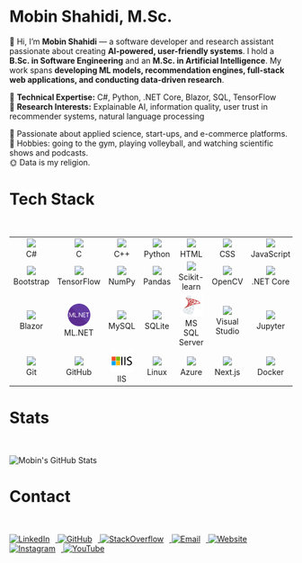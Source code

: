 
# Mobin Shahidi, M.Sc.
👋 Hi, I’m **Mobin Shahidi** — a software developer and research assistant passionate about creating **AI-powered, user-friendly systems**. I hold a **B.Sc. in Software Engineering** and an **M.Sc. in Artificial Intelligence**. My work spans **developing ML models, recommendation engines, full-stack web applications, and conducting data-driven research**.  

🔹 **Technical Expertise:** C#, Python, .NET Core, Blazor, SQL, TensorFlow  
🔹 **Research Interests:** Explainable AI, information quality, user trust in recommender systems, natural language processing  

💜 Passionate about applied science, start-ups, and e-commerce platforms.  
🧩 Hobbies: going to the gym, playing volleyball, and watching scientific shows and podcasts.  
🌞 Data is my religion.  

<h1>Tech Stack</h1>
<br/>

<table>
  <tr>
    <td align="center"><img src="https://cdn.jsdelivr.net/gh/devicons/devicon/icons/csharp/csharp-original.svg" width="40"><br>C#</td>
    <td align="center"><img src="https://cdn.jsdelivr.net/gh/devicons/devicon/icons/c/c-original.svg" width="40"><br>C</td>
    <td align="center"><img src="https://cdn.jsdelivr.net/gh/devicons/devicon/icons/cplusplus/cplusplus-original.svg" width="40"><br>C++</td>
    <td align="center"><img src="https://cdn.jsdelivr.net/gh/devicons/devicon/icons/python/python-original.svg" width="40"><br>Python</td>
    <td align="center"><img src="https://cdn.jsdelivr.net/gh/devicons/devicon/icons/html5/html5-original.svg" width="40"><br>HTML</td>
    <td align="center"><img src="https://cdn.jsdelivr.net/gh/devicons/devicon/icons/css3/css3-original.svg" width="40"><br>CSS</td>
    <td align="center"><img src="https://cdn.jsdelivr.net/gh/devicons/devicon/icons/javascript/javascript-original.svg" width="40"><br>JavaScript</td>
  </tr>
  <tr>
    <td align="center"><img src="https://cdn.jsdelivr.net/gh/devicons/devicon/icons/bootstrap/bootstrap-original.svg" width="40"><br>Bootstrap</td>
    <td align="center"><img src="https://cdn.jsdelivr.net/gh/devicons/devicon/icons/tensorflow/tensorflow-original.svg" width="40"><br>TensorFlow</td>
    <td align="center"><img src="https://cdn.jsdelivr.net/gh/devicons/devicon/icons/numpy/numpy-original.svg" width="40"><br>NumPy</td>
    <td align="center"><img src="https://cdn.jsdelivr.net/gh/devicons/devicon/icons/pandas/pandas-original.svg" width="40"><br>Pandas</td>
    <td align="center"><img src="https://upload.wikimedia.org/wikipedia/commons/0/05/Scikit_learn_logo_small.svg" width="40"><br>Scikit-learn</td>
    <td align="center"><img src="https://upload.wikimedia.org/wikipedia/commons/3/32/OpenCV_Logo_with_text_svg_version.svg" width="40"><br>OpenCV</td>
    <td align="center"><img src="https://upload.wikimedia.org/wikipedia/commons/e/ee/.NET_Core_Logo.svg" width="40"><br>.NET Core</td>
  </tr>
  <tr>
    <td align="center"><img src="https://upload.wikimedia.org/wikipedia/commons/d/d0/Blazor.png" width="40"><br>Blazor</td>
    <td align="center"><img src="/ml-net.png" width="40"><br>ML.NET</td>
    <td align="center"><img src="https://cdn.jsdelivr.net/gh/devicons/devicon/icons/mysql/mysql-original.svg" width="40"><br>MySQL</td>
    <td align="center"><img src="https://cdn.jsdelivr.net/gh/devicons/devicon/icons/sqlite/sqlite-original.svg" width="40"><br>SQLite</td>
    <td align="center"><img src="/ms sql server.png" width="40"><br>MS SQL Server</td>
    <td align="center"><img src="https://cdn.jsdelivr.net/gh/devicons/devicon/icons/visualstudio/visualstudio-plain.svg" width="40"><br>Visual Studio</td>
    <td align="center"><img src="https://upload.wikimedia.org/wikipedia/commons/3/38/Jupyter_logo.svg" width="40"><br>Jupyter</td>
  </tr>
  <tr>
    <td align="center"><img src="https://cdn.jsdelivr.net/gh/devicons/devicon/icons/git/git-original.svg" width="40"><br>Git</td>
    <td align="center"><img src="https://cdn.jsdelivr.net/gh/devicons/devicon/icons/github/github-original.svg" width="40"><br>GitHub</td>
    <td align="center"><img src="/microsoft-iis-logo-png_seeklogo-484624.png" width="40"><br>IIS</td>
    <td align="center"><img src="https://cdn.jsdelivr.net/gh/devicons/devicon/icons/linux/linux-original.svg" width="40"><br>Linux</td>
    <td align="center"><img src="https://cdn.jsdelivr.net/gh/devicons/devicon/icons/azure/azure-original.svg" width="40"><br>Azure</td>
    <td align="center"><img src="https://cdn.jsdelivr.net/gh/devicons/devicon/icons/nextjs/nextjs-original.svg" width="40"><br>Next.js</td>
    <td align="center"><img src="https://cdn.jsdelivr.net/gh/devicons/devicon/icons/docker/docker-original.svg" width="40"><br>Docker</td>
  </tr>
</table>

<h1>Stats</h1>
<br/>

![Mobin's GitHub Stats](https://github-readme-stats.vercel.app/api?username=ParsProgrammer&show_icons=true&theme=radical)


<h1>Contact</h1>
<br/>
<p>
  <a href="https://www.linkedin.com/in/mobin-shahidi/">
    <img src="https://cdn.jsdelivr.net/gh/devicons/devicon/icons/linkedin/linkedin-original.svg" alt="LinkedIn" width="40" style="margin-right:10px;" />
  </a>
  <a href="https://github.com/ParsProgrammer">
    <img src="https://cdn.jsdelivr.net/gh/devicons/devicon/icons/github/github-original.svg" alt="GitHub" width="40" style="margin-right:10px;" />
  </a>
  <a href="https://stackoverflow.com/users/7961337/pars-programmer">
    <img src="https://cdn.jsdelivr.net/gh/devicons/devicon/icons/stackoverflow/stackoverflow-original.svg" alt="StackOverflow" width="40" style="margin-right:10px;" />
  </a>
  <a href="mailto:m.mobinshahidi@gmail.com">
    <img src="https://cdn.jsdelivr.net/gh/devicons/devicon/icons/google/google-original.svg" alt="Email" width="40" style="margin-right:10px;" />
  </a>
  <a href="https://mobinshahidi.com">
    <img src="https://cdn.jsdelivr.net/gh/devicons/devicon/icons/chrome/chrome-original.svg" alt="Website" width="40" style="margin-right:10px;" />
  </a>
  <a href="https://www.instagram.com/mobin__shd/">
    <img src="https://upload.wikimedia.org/wikipedia/commons/e/e7/Instagram_logo_2016.svg" alt="Instagram" width="40" style="margin-right:10px;" />
  </a>
  <a href="https://www.youtube.com/@Mobin-Shahidi">
<img src="https://upload.wikimedia.org/wikipedia/commons/0/09/YouTube_full-color_icon_(2017).svg" 
       alt="YouTube" width="40" style="margin-right:10px;" />  </a>
</p>


<!---
mobinpersi/mobinpersi is a ✨ special ✨ repository because its `README.md` (this file) appears on your GitHub profile.
You can click the Preview link to take a look at your changes.
--->


